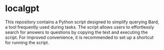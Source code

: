 # localgpt
This repository contains a Python script designed to simplify querying Bard, a tool frequently used during tasks. The script allows users to effortlessly search for answers to questions by copying the text and executing the script. For improved convenience, it is recommended to set up a shortcut for running the script.
